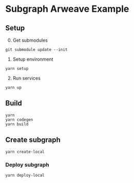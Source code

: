 # Subgraph Arweave Example

## Setup

0. Get submodules

```
git submodule update --init
```

1. Setup environment

```
yarn setup
```

2. Run services

```
yarn up
```

## Build

```
yarn
yarn codegen
yarn build
```

## Create subgraph

```
yarn create-local
```

### Deploy subgraph

```
yarn deploy-local
```

